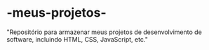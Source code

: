 # -meus-projetos-
"Repositório para armazenar meus projetos de desenvolvimento de software, incluindo HTML, CSS, JavaScript, etc."
